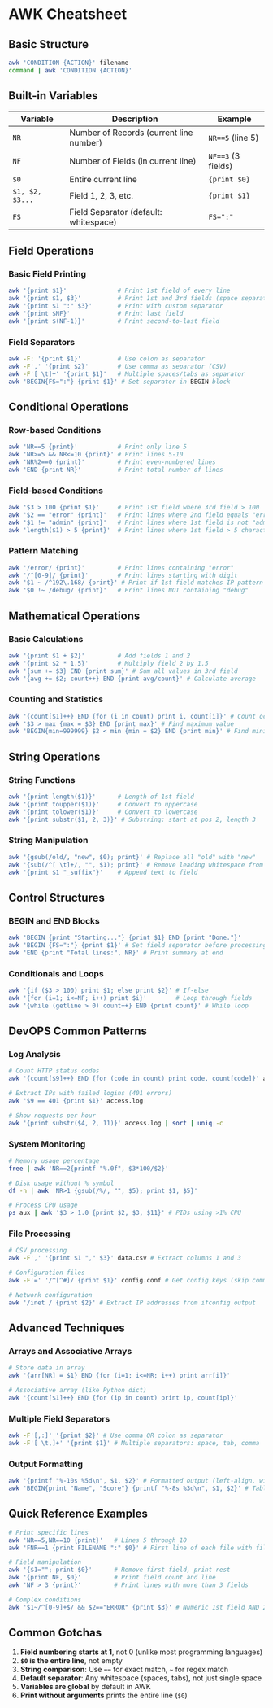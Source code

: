 # AWK Cheatsheet

## Basic Structure
```bash
awk 'CONDITION {ACTION}' filename
command | awk 'CONDITION {ACTION}'
```

## Built-in Variables

| Variable | Description | Example |
|----------|-------------|---------|
| `NR` | Number of Records (current line number) | `NR==5` (line 5) |
| `NF` | Number of Fields (in current line) | `NF==3` (3 fields) |
| `$0` | Entire current line | `{print $0}` |
| `$1, $2, $3...` | Field 1, 2, 3, etc. | `{print $1}` |
| `FS` | Field Separator (default: whitespace) | `FS=":"` |

## Field Operations

### Basic Field Printing
```bash
awk '{print $1}'              # Print 1st field of every line
awk '{print $1, $3}'          # Print 1st and 3rd fields (space separated)
awk '{print $1 ":" $3}'       # Print with custom separator
awk '{print $NF}'             # Print last field
awk '{print $(NF-1)}'         # Print second-to-last field
```

### Field Separators
```bash
awk -F: '{print $1}'          # Use colon as separator
awk -F',' '{print $2}'        # Use comma as separator (CSV)
awk -F'[ \t]+' '{print $1}'   # Multiple spaces/tabs as separator
awk 'BEGIN{FS=":"} {print $1}' # Set separator in BEGIN block
```

## Conditional Operations

### Row-based Conditions
```bash
awk 'NR==5 {print}'           # Print only line 5
awk 'NR>=5 && NR<=10 {print}' # Print lines 5-10
awk 'NR%2==0 {print}'         # Print even-numbered lines
awk 'END {print NR}'          # Print total number of lines
```

### Field-based Conditions
```bash
awk '$3 > 100 {print $1}'     # Print 1st field where 3rd field > 100
awk '$2 == "error" {print}'   # Print lines where 2nd field equals "error"
awk '$1 != "admin" {print}'   # Print lines where 1st field is not "admin"
awk 'length($1) > 5 {print}'  # Print lines where 1st field > 5 characters
```

### Pattern Matching
```bash
awk '/error/ {print}'         # Print lines containing "error"
awk '/^[0-9]/ {print}'        # Print lines starting with digit
awk '$1 ~ /^192\.168/ {print}' # Print if 1st field matches IP pattern
awk '$0 !~ /debug/ {print}'   # Print lines NOT containing "debug"
```

## Mathematical Operations

### Basic Calculations
```bash
awk '{print $1 + $2}'         # Add fields 1 and 2
awk '{print $2 * 1.5}'        # Multiply field 2 by 1.5
awk '{sum += $3} END {print sum}' # Sum all values in 3rd field
awk '{avg += $2; count++} END {print avg/count}' # Calculate average
```

### Counting and Statistics
```bash
awk '{count[$1]++} END {for (i in count) print i, count[i]}' # Count occurrences
awk '$3 > max {max = $3} END {print max}' # Find maximum value
awk 'BEGIN{min=999999} $2 < min {min = $2} END {print min}' # Find minimum
```

## String Operations

### String Functions
```bash
awk '{print length($1)}'      # Length of 1st field
awk '{print toupper($1)}'     # Convert to uppercase
awk '{print tolower($1)}'     # Convert to lowercase
awk '{print substr($1, 2, 3)}' # Substring: start at pos 2, length 3
```

### String Manipulation
```bash
awk '{gsub(/old/, "new", $0); print}' # Replace all "old" with "new"
awk '{sub(/^[ \t]+/, "", $1); print}' # Remove leading whitespace from field 1
awk '{print $1 "_suffix"}'    # Append text to field
```

## Control Structures

### BEGIN and END Blocks
```bash
awk 'BEGIN {print "Starting..."} {print $1} END {print "Done."}' 
awk 'BEGIN {FS=":"} {print $1}' # Set field separator before processing
awk 'END {print "Total lines:", NR}' # Print summary at end
```

### Conditionals and Loops
```bash
awk '{if ($3 > 100) print $1; else print $2}' # If-else
awk '{for (i=1; i<=NF; i++) print $i}'        # Loop through fields
awk '{while (getline > 0) count++} END {print count}' # While loop
```

## DevOPS Common Patterns

### Log Analysis
```bash
# Count HTTP status codes
awk '{count[$9]++} END {for (code in count) print code, count[code]}' access.log

# Extract IPs with failed logins (401 errors)
awk '$9 == 401 {print $1}' access.log

# Show requests per hour
awk '{print substr($4, 2, 11)}' access.log | sort | uniq -c
```

### System Monitoring
```bash
# Memory usage percentage
free | awk 'NR==2{printf "%.0f", $3*100/$2}'

# Disk usage without % symbol
df -h | awk 'NR>1 {gsub(/%/, "", $5); print $1, $5}'

# Process CPU usage
ps aux | awk '$3 > 1.0 {print $2, $3, $11}' # PIDs using >1% CPU
```

### File Processing
```bash
# CSV processing
awk -F',' '{print $1 "," $3}' data.csv # Extract columns 1 and 3

# Configuration files
awk -F'=' '/^[^#]/ {print $1}' config.conf # Get config keys (skip comments)

# Network configuration
awk '/inet / {print $2}' # Extract IP addresses from ifconfig output
```

## Advanced Techniques

### Arrays and Associative Arrays
```bash
# Store data in array
awk '{arr[NR] = $1} END {for (i=1; i<=NR; i++) print arr[i]}'

# Associative array (like Python dict)
awk '{count[$1]++} END {for (ip in count) print ip, count[ip]}'
```

### Multiple Field Separators
```bash
awk -F'[,:]' '{print $2}' # Use comma OR colon as separator
awk -F'[ \t,]+' '{print $1}' # Multiple separators: space, tab, comma
```

### Output Formatting
```bash
awk '{printf "%-10s %5d\n", $1, $2}' # Formatted output (left-align, width)
awk 'BEGIN{print "Name", "Score"} {printf "%-8s %3d\n", $1, $2}' # Table format
```

## Quick Reference Examples

```bash
# Print specific lines
awk 'NR==5,NR==10 {print}'   # Lines 5 through 10
awk 'FNR==1 {print FILENAME ":" $0}' # First line of each file with filename

# Field manipulation
awk '{$1=""; print $0}'      # Remove first field, print rest
awk '{print NF, $0}'         # Print field count and line
awk 'NF > 3 {print}'         # Print lines with more than 3 fields

# Complex conditions
awk '$1~/^[0-9]+$/ && $2=="ERROR" {print $3}' # Numeric 1st field AND 2nd field is "ERROR"
```

## Common Gotchas

1. **Field numbering starts at 1**, not 0 (unlike most programming languages)
2. **`$0` is the entire line**, not empty
3. **String comparison**: Use `==` for exact match, `~` for regex match
4. **Default separator**: Any whitespace (spaces, tabs), not just single space
5. **Variables are global** by default in AWK
6. **Print without arguments** prints the entire line (`$0`)